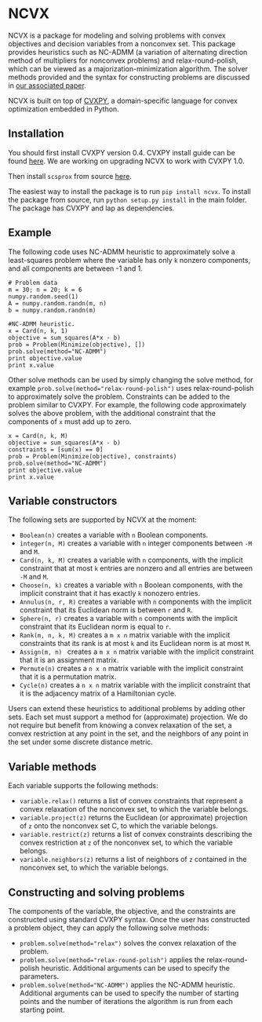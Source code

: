 NCVX
====

NCVX is a package for modeling and solving problems with convex objectives and decision variables from a nonconvex set. This package provides heuristics such as NC-ADMM (a variation of alternating direction method of multipliers for nonconvex problems) and relax-round-polish, which can be viewed as a majorization-minimization algorithm. The solver methods provided and the syntax for constructing problems are discussed in [our associated paper](http://stanford.edu/~boyd/papers/ncvx.html).

NCVX is built on top of [CVXPY](http://www.cvxpy.org/), a domain-specific language for convex optimization embedded in Python.

Installation
------------
You should first install CVXPY version 0.4. CVXPY install guide can be found [here](http://www.cvxpy.org/). We are working on upgrading NCVX to work with CVXPY 1.0. 

Then install ``scsprox`` from source [here](https://github.com/SteveDiamond/scsprox).

The easiest way to install the package is to run ``pip install ncvx``. To install the package from source, run ``python setup.py install`` in the main folder. The package has CVXPY and lap as dependencies.

Example
-------
The following code uses NC-ADMM heuristic to approximately solve a least-squares problem where the variable has only ``k`` nonzero components, and all components are between -1 and 1.
```
# Problem data
m = 30; n = 20; k = 6
numpy.random.seed(1)
A = numpy.random.randn(m, n)
b = numpy.random.randn(m)

#NC-ADMM heuristic.
x = Card(n, k, 1)
objective = sum_squares(A*x - b)
prob = Problem(Minimize(objective), [])
prob.solve(method="NC-ADMM")
print objective.value
print x.value
```
Other solve methods can be used by simply changing the solve method, for example ``prob.solve(method="relax-round-polish")`` uses relax-round-polish to approximately solve the problem. Constraints can be added to the problem similar to CVXPY. For example, the following code approximately solves the above problem, with the additional constraint that the components of ``x`` must add up to zero.
```
x = Card(n, k, M)
objective = sum_squares(A*x - b)
constraints = [sum(x) == 0]
prob = Problem(Minimize(objective), constraints)
prob.solve(method="NC-ADMM")
print objective.value
print x.value
```

Variable constructors
---------------------
The following sets are supported by NCVX at the moment:
* ``Boolean(n)`` creates a variable with ``n`` Boolean components.
* ``integer(n, M)`` creates a variable with ``n`` integer components between ``-M`` and ``M``.
* ``Card(n, k, M)`` creates a variable with ``n`` components, with the implicit constraint that at most ``k`` entries are nonzero and all entries are between ``-M`` and ``M``.
* ``Choose(n, k)`` creates a variable with ``n`` Boolean components, with the implicit constraint that it has exactly ``k`` nonozero entries.
* ``Annulus(n, r, R)`` creates a variable with ``n`` components with the implicit constraint that its Euclidean norm is between ``r`` and ``R``.
* ``Sphere(n, r)`` creates a variable with ``n`` components with the implicit constraint that its Euclidean norm is equal to ``r``.
* ``Rank(m, n, k, M)`` creates a ``m x n`` matrix variable with the implicit constraints that its rank is at most ``k`` and its Euclidean norm is at most ``M``.
* ``Assign(m, n) `` creates a ``m x n`` matrix variable with the implicit constraint that it is an assignment matrix.
* ``Permute(n)`` creates a ``n x n`` matrix variable with the implicit constraint that it is a permutation matrix.
* ``Cycle(n)`` creates a ``n x n`` matrix variable with the implicit constraint that it is the adjacency matrix of a Hamiltonian cycle.


Users can extend these heuristics to additional problems by adding other sets. Each set must support a method for (approximate) projection. We do not require but benefit from knowing a convex relaxation of the set, a convex restriction at any point in the set, and the neighbors of any point in the set under some discrete distance metric.

Variable methods
----------------
Each variable supports the following methods:
* ``variable.relax()`` returns a list of convex constraints that represent a convex relaxation of the nonconvex set, to which the variable belongs.
* ``variable.project(z)`` returns the Euclidean (or approximate) projection of ``z`` onto the nonconvex set C, to which the variable belongs.
* ``variable.restrict(z)`` returns a list of convex constraints describing the convex restriction at ``z`` of the nonconvex set, to which the variable belongs.
* ``variable.neighbors(z)`` returns a list of neighbors of ``z`` contained in the nonconvex set, to which the variable belongs.

Constructing and solving problems
---------------------------------
The components of the variable, the objective, and the constraints are constructed using standard CVXPY syntax. Once the user has constructed a problem object, they can apply the following solve methods:
* ``problem.solve(method="relax")`` solves the convex relaxation of the problem.
* ``problem.solve(method="relax-round-polish")`` applies the relax-round-polish heuristic. Additional arguments can be used to specify the parameters.
* ``problem.solve(method="NC-ADMM")`` applies the NC-ADMM heuristic. Additional arguments can be used to specify the number of starting points and the number of iterations the algorithm is run from each starting point.
